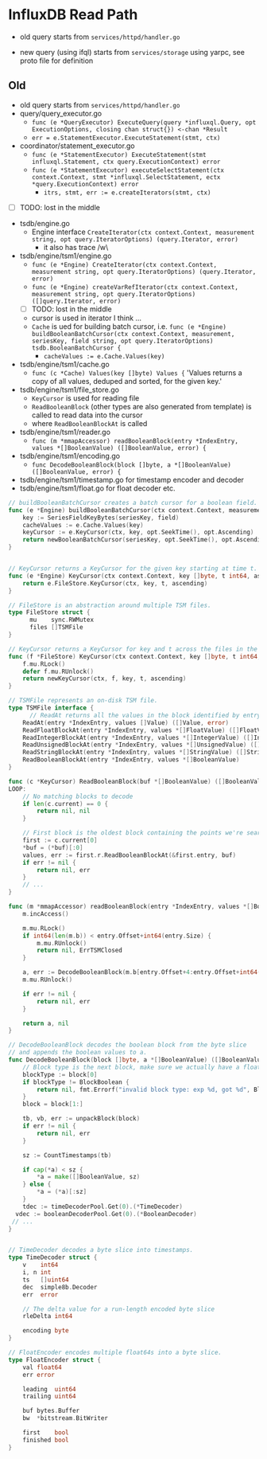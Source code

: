 # InfluxDB Read Path

- old query starts from `services/httpd/handler.go`

- new query (using ifql) starts from `services/storage` using yarpc, see proto file for definition

## Old

- old query starts from `services/httpd/handler.go`
- query/query_executor.go 
  - `func (e *QueryExecutor) ExecuteQuery(query *influxql.Query, opt ExecutionOptions, closing chan struct{}) <-chan *Result`
  - `err = e.StatementExecutor.ExecuteStatement(stmt, ctx)`
- coordinator/statement_executor.go
  - `func (e *StatementExecutor) ExecuteStatement(stmt influxql.Statement, ctx query.ExecutionContext) error`
  - `func (e *StatementExecutor) executeSelectStatement(ctx context.Context, stmt *influxql.SelectStatement, ectx *query.ExecutionContext) error`
    - `itrs, stmt, err := e.createIterators(stmt, ctx)`
- [ ] TODO: lost in the middle
- tsdb/engine.go
  - Engine interface `CreateIterator(ctx context.Context, measurement string, opt query.IteratorOptions) (query.Iterator, error)`
    - it also has trace /w\
- tsdb/engine/tsm1/engine.go
  - `func (e *Engine) CreateIterator(ctx context.Context, measurement string, opt query.IteratorOptions) (query.Iterator, error)`
  - `func (e *Engine) createVarRefIterator(ctx context.Context, measurement string, opt query.IteratorOptions) ([]query.Iterator, error)`
   - [ ] TODO: lost in the middle
   - cursor is used in iterator I think ...
  - `Cache` is ued for building batch cursor, i.e. `func (e *Engine) buildBooleanBatchCursor(ctx context.Context, measurement, seriesKey, field string, opt query.IteratorOptions) tsdb.BooleanBatchCursor {`
    - `cacheValues := e.Cache.Values(key)`
- tsdb/engine/tsm1/cache.go
  - `func (c *Cache) Values(key []byte) Values {` 'Values returns a copy of all values, deduped and sorted, for the given key.' 
- tsdb/engine/tsm1/file_store.go
  - `KeyCursor` is used for reading file
  - `ReadBooleanBlock` (other types are also generated from template) is called to read data into the cursor
  - where `ReadBooleanBlockAt` is called 
- tsdb/engine/tsm1/reader.go
  - `func (m *mmapAccessor) readBooleanBlock(entry *IndexEntry, values *[]BooleanValue) ([]BooleanValue, error) {`
- tsdb/engine/tsm1/encoding.go
  - `func DecodeBooleanBlock(block []byte, a *[]BooleanValue) ([]BooleanValue, error) {`
- tsdb/engine/tsm1/timestamp.go for timestamp encoder and decoder
- tsdb/engine/tsm1/float.go for float decoder etc.

````go
// buildBooleanBatchCursor creates a batch cursor for a boolean field.
func (e *Engine) buildBooleanBatchCursor(ctx context.Context, measurement, seriesKey, field string, opt query.IteratorOptions) tsdb.BooleanBatchCursor {
	key := SeriesFieldKeyBytes(seriesKey, field)
	cacheValues := e.Cache.Values(key)
	keyCursor := e.KeyCursor(ctx, key, opt.SeekTime(), opt.Ascending)
	return newBooleanBatchCursor(seriesKey, opt.SeekTime(), opt.Ascending, cacheValues, keyCursor)
}


// KeyCursor returns a KeyCursor for the given key starting at time t.
func (e *Engine) KeyCursor(ctx context.Context, key []byte, t int64, ascending bool) *KeyCursor {
	return e.FileStore.KeyCursor(ctx, key, t, ascending)
}

// FileStore is an abstraction around multiple TSM files.
type FileStore struct {
	  mu    sync.RWMutex
	  files []TSMFile
}

// KeyCursor returns a KeyCursor for key and t across the files in the FileStore.
func (f *FileStore) KeyCursor(ctx context.Context, key []byte, t int64, ascending bool) *KeyCursor {
	f.mu.RLock()
	defer f.mu.RUnlock()
	return newKeyCursor(ctx, f, key, t, ascending)
}

// TSMFile represents an on-disk TSM file.
type TSMFile interface {
	  // ReadAt returns all the values in the block identified by entry.
  	ReadAt(entry *IndexEntry, values []Value) ([]Value, error)
  	ReadFloatBlockAt(entry *IndexEntry, values *[]FloatValue) ([]FloatValue, error)
  	ReadIntegerBlockAt(entry *IndexEntry, values *[]IntegerValue) ([]IntegerValue, error)
  	ReadUnsignedBlockAt(entry *IndexEntry, values *[]UnsignedValue) ([]UnsignedValue, error)
  	ReadStringBlockAt(entry *IndexEntry, values *[]StringValue) ([]StringValue, error)
  	ReadBooleanBlockAt(entry *IndexEntry, values *[]BooleanValue) 
}

func (c *KeyCursor) ReadBooleanBlock(buf *[]BooleanValue) ([]BooleanValue, error) {
LOOP:
	// No matching blocks to decode
	if len(c.current) == 0 {
		return nil, nil
	}

	// First block is the oldest block containing the points we're searching for.
	first := c.current[0]
	*buf = (*buf)[:0]
	values, err := first.r.ReadBooleanBlockAt(&first.entry, buf)
	if err != nil {
		return nil, err
	}
	// ... 
}

func (m *mmapAccessor) readBooleanBlock(entry *IndexEntry, values *[]BooleanValue) ([]BooleanValue, error) {
	m.incAccess()

	m.mu.RLock()
	if int64(len(m.b)) < entry.Offset+int64(entry.Size) {
		m.mu.RUnlock()
		return nil, ErrTSMClosed
	}

	a, err := DecodeBooleanBlock(m.b[entry.Offset+4:entry.Offset+int64(entry.Size)], values)
	m.mu.RUnlock()

	if err != nil {
		return nil, err
	}

	return a, nil
}

// DecodeBooleanBlock decodes the boolean block from the byte slice
// and appends the boolean values to a.
func DecodeBooleanBlock(block []byte, a *[]BooleanValue) ([]BooleanValue, error) {
	// Block type is the next block, make sure we actually have a float block
	blockType := block[0]
	if blockType != BlockBoolean {
		return nil, fmt.Errorf("invalid block type: exp %d, got %d", BlockBoolean, blockType)
	}
	block = block[1:]

	tb, vb, err := unpackBlock(block)
	if err != nil {
		return nil, err
	}

	sz := CountTimestamps(tb)

	if cap(*a) < sz {
		*a = make([]BooleanValue, sz)
	} else {
		*a = (*a)[:sz]
	}
	tdec := timeDecoderPool.Get(0).(*TimeDecoder)
  vdec := booleanDecoderPool.Get(0).(*BooleanDecoder)
 // ...
}


// TimeDecoder decodes a byte slice into timestamps.
type TimeDecoder struct {
	v    int64
	i, n int
	ts   []uint64
	dec  simple8b.Decoder
	err  error

	// The delta value for a run-length encoded byte slice
	rleDelta int64

	encoding byte
}

// FloatEncoder encodes multiple float64s into a byte slice.
type FloatEncoder struct {
	val float64
	err error

	leading  uint64
	trailing uint64

	buf bytes.Buffer
	bw  *bitstream.BitWriter

	first    bool
	finished bool
}

````